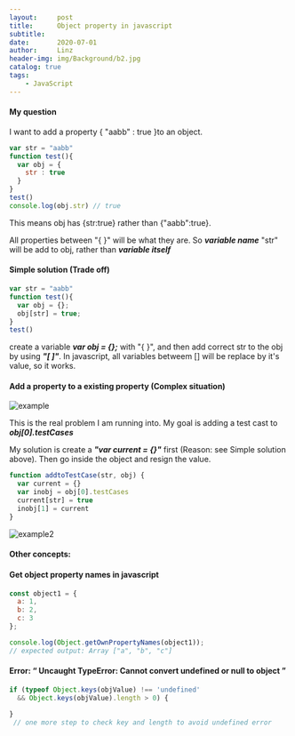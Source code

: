 ```yaml
---
layout:     post
title:      Object property in javascript
subtitle:   
date:       2020-07-01
author:     Linz
header-img: img/Background/b2.jpg
catalog: true
tags:
    - JavaScript
---
```


#### My question
I want to add a property { "aabb" : true }to an object. 

```javascript 
var str = "aabb"
function test(){
  var obj = {
    str : true
  }
}
test()
console.log(obj.str) // true 
```
This means obj has {str:true} rather than {"aabb":true}.

All properties between "{ }" will be what they are. So ***variable name***  "str" will be add to obj, rather than ***variable itself***


#### Simple solution (Trade off)
```javascript 
var str = "aabb"
function test(){
  var obj = {};
  obj[str] = true;
}
test()
```
create a variable ***var obj = {};*** with "{ }", and then add correct str to the obj by using ***"[ ]"***. In javascript, all variables betweem [] will be replace by it's value, so it works. 


#### Add a property to a existing property (Complex situation)

![](https://miro.medium.com/max/552/1*aCCN53g4HRsGa9nZ4ONWaQ.png "example")

This is the real problem I am running into. My goal is adding a test cast to ***obj[0].testCases***

My solution is create a ***"var current = {}"*** first (Reason: see Simple solution above). Then go inside the object and resign the value.
```javascript
function addtoTestCase(str, obj) {
  var current = {}
  var inobj = obj[0].testCases
  current[str] = true
  inobj[1] = current
}
```
![](https://miro.medium.com/max/552/1*nldxdC9Mn7Zgm-TfqxTLJg.png "example2")

#### Other concepts:

#### Get object property names in javascript
```javascript
const object1 = {
  a: 1,
  b: 2,
  c: 3
};

console.log(Object.getOwnPropertyNames(object1));
// expected output: Array ["a", "b", "c"]
```

#### Error:  “ Uncaught TypeError: Cannot convert undefined or null to object ”
```javascript
if (typeof Object.keys(objValue) !== 'undefined'
  && Object.keys(objValue).length > 0) {
    
}
 // one more step to check key and length to avoid undefined error
```